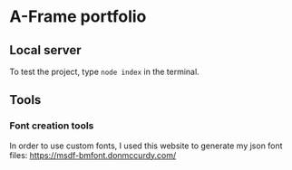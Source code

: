 # A-Frame portfolio

## Local server

To test the project, type `node index` in the terminal.

## Tools

### Font creation tools

In order to use custom fonts, I used this website to generate my json font files: <https://msdf-bmfont.donmccurdy.com/>